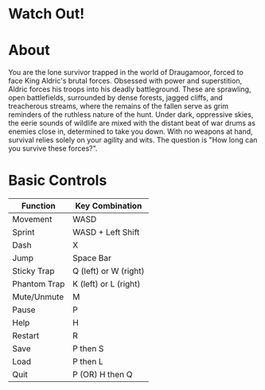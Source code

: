 # Watch Out!

# About

You are the lone survivor trapped in the world of Draugamoor, forced to face King Aldric's brutal forces. Obsessed with power and superstition, Aldric forces his troops into his deadly battleground. These are sprawling, open battlefields, surrounded by dense forests, jagged cliffs, and treacherous streams, where the remains of the fallen serve as grim reminders of the ruthless nature of the hunt. Under dark, oppressive skies, the eerie sounds of wildlife are mixed with the distant beat of war drums as enemies close in, determined to take you down. With no weapons at hand, survival relies solely on your agility and wits. The question is "How long can you survive these forces?".

# Basic Controls

| Function | Key Combination |
|----------|----------------|
| Movement  | WASD |
| Sprint    | WASD + Left Shift |
| Dash      | X |
| Jump      | Space Bar |
| Sticky Trap | Q (left) or W (right)|
| Phantom Trap | K (left) or L (right)|
| Mute/Unmute | M |
| Pause     | P |
| Help      | H |
| Restart   | R |
| Save	  | P then S |
| Load	  | P then L |
| Quit      | P (OR) H then Q |


